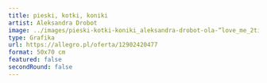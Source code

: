 ```yaml
---
title: pieski, kotki, koniki
artist: Aleksandra Drobot
image: ../images/pieski-kotki-koniki_aleksandra-drobot-ola-“love_me_2times”-drobot.png
type: Grafika
url: https://allegro.pl/oferta/12902420477
format: 50x70 cm
featured: false
secondRound: false
---
```

